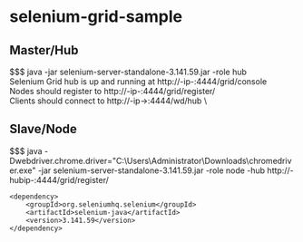 # selenium-grid-sample


## Master/Hub
$$$ java -jar selenium-server-standalone-3.141.59.jar -role hub \
Selenium Grid hub is up and running at http://-ip-:4444/grid/console \
Nodes should register to http://-ip-:4444/grid/register/ \
Clients should connect to http://-ip->:4444/wd/hub \

## Slave/Node
$$$ java -Dwebdriver.chrome.driver="C:\Users\Administrator\Downloads\chromedriver.exe" -jar selenium-server-standalone-3.141.59.jar -role node  -hub  http://-hubip-:4444/grid/register/ 



```
<dependency>
    <groupId>org.seleniumhq.selenium</groupId>
    <artifactId>selenium-java</artifactId>
    <version>3.141.59</version>
</dependency>
```
    
  
  


